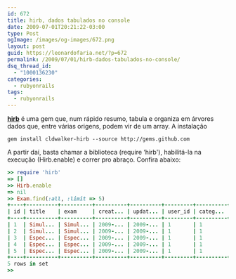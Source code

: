 ```yaml
---
id: 672
title: hirb, dados tabulados no console
date: 2009-07-01T20:21:22-03:00
type: Post
ogImage: /images/og-images/672.png
layout: post
guid: https://leonardofaria.net/?p=672
permalink: /2009/07/01/hirb-dados-tabulados-no-console/
dsq_thread_id:
  - "1000136230"
categories:
  - rubyonrails
tags:
  - rubyonrails
---
```

[**hirb**](http://tagaholic.me/hirb/) é uma gem que, num rápido resumo, tabula e organiza em árvores dados que, entre várias origens, podem vir de um array. A instalação

```shell
gem install cldwalker-hirb --source http://gems.github.com
```

A partir daí, basta chamar a biblioteca (require &#8216;hirb'), habilitá-la na execução (Hirb.enable) e correr pro abraço. Confira abaixo:

```ruby
>> require 'hirb'
=> []
>> Hirb.enable
=> nil
>> Exam.find(:all, :limit => 5)
+----+----------+----------+----------+----------+---------+----------+------+
| id | title    | exam     | creat... | updat... | user_id | categ... | hits |
+----+----------+----------+----------+----------+---------+----------+------+
| 1  | Simul... | Simul... | 2009-... | 2009-... | 1       | 1        | 152  |
| 2  | Simul... | Simul... | 2009-... | 2009-... | 1       | 1        | 143  |
| 3  | Espec... | Espec... | 2009-... | 2009-... | 1       | 1        | 1089 |
| 4  | Espec... | Espec... | 2009-... | 2009-... | 1       | 1        | 80   |
| 5  | Espec... | Espec... | 2009-... | 2009-... | 1       | 1        | 40   |
+----+----------+----------+----------+----------+---------+----------+------+
5 rows in set
>>
```
